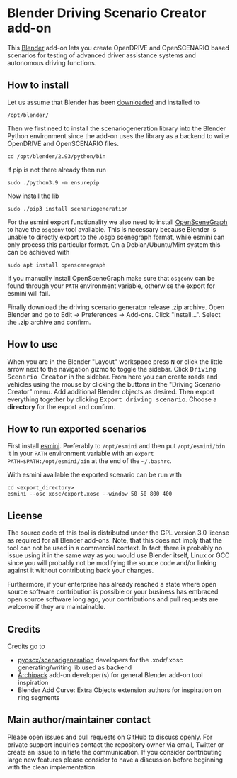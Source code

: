 # Blender Driving Scenario Creator add-on

This [Blender](https://www.blender.org/) add-on lets you create OpenDRIVE and
OpenSCENARIO based scenarios for testing of advanced driver assistance systems
and autonomous driving functions.

## How to install

Let us assume that Blender has been
[downloaded](https://www.blender.org/download/) and installed to

    /opt/blender/

Then we first need to install the scenariogeneration library into the Blender
Python environment since the add-on uses the library as a backend to write
OpenDRIVE and OpenSCENARIO files.

    cd /opt/blender/2.93/python/bin

if pip is not there already then run

    sudo ./python3.9 -m ensurepip

Now install the lib

    sudo ./pip3 install scenariogeneration

For the esmini export functionality we also need to install
[OpenSceneGraph](http://www.openscenegraph.org/) to have the `osgconv` tool
available. This is necessary because Blender is unable to directly export to the
.osgb scenegraph format, while esmini can only process this particular format.
On a Debian/Ubuntu/Mint system this can be achieved with

    sudo apt install openscenegraph

If you manually install OpenSceneGraph make sure that `osgconv` can be found
through your `PATH` environment variable, otherwise the export for esmini will
fail.

Finally download the driving scenario generator release .zip archive. Open
Blender and go to Edit -> Preferences -> Add-ons. Click "Install...". Select the
.zip archive and confirm.

## How to use

When you are in the Blender "Layout" workspace press <kbd>N</kbd> or click the
little arrow next to the navigation gizmo to toggle the sidebar. Click
<kbd>Driving Scenario Creator</kbd> in the sidebar. From here you can create
roads and vehicles using the mouse by clicking the buttons in the "Driving
Scenario Creator" menu. Add additional Blender objects as desired. Then export
everything together by clicking <kbd>Export driving scenario</kbd>. Choose a
**directory** for the export and confirm.

## How to run exported scenarios

First install [esmini](ttps://github.com/esmini/esmini/releases). Preferably to
`/opt/esmini` and then put `/opt/esmini/bin` it in your `PATH` environment
variable with an `export PATH=$PATH:/opt/esmini/bin` at the end of the
`~/.bashrc`.

With esmini available the exported scenario can be run with

    cd <export_directory>
    esmini --osc xosc/export.xosc --window 50 50 800 400

## License

The source code of this tool is distributed under the GPL version 3.0 license as
required for all Blender add-ons. Note, that this does not imply that the tool
can not be used in a commercial context. In fact, there is probably no issue
using it in the same way as you would use Blender itself, Linux or GCC since you
will probably not be modifying the source code and/or linking against it without
contributing back your changes.

Furthermore, if your enterprise has already reached a state where open source
software contribution is possible or your business has embraced open source
software long ago, your contributions and pull requests are welcome if they are
maintainable.

## Credits

Credits go to
- [pyoscx/scenarigeneration](https://github.com/pyoscx/scenariogeneration)
  developers for the .xodr/.xosc generating/writing lib used as backend
- [Archipack](https://github.com/s-leger/archipack) add-on developer(s) for
  general Blender add-on tool inspiration
- Blender Add Curve: Extra Objects extension authors for inspiration on ring
  segments

## Main author/maintainer contact

Please open issues and pull requests on GitHub to discuss openly. For private
support inquiries contact the repository owner via email, Twitter or create an
issue to initiate the communication. If you consider contributing large new
features please consider to have a discussion before beginning with the clean
implementation.
